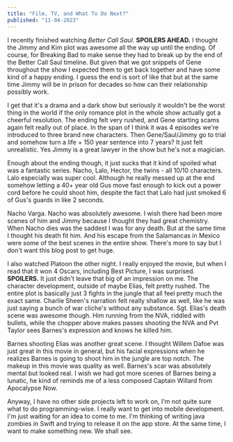 ```yaml
---
title: "Film, TV, and What To Do Next?"
published: "11-04-2023"
---
```

I recently finished watching *Better Call Saul*. **SPOILERS AHEAD.** I thought the Jimmy and Kim plot was awesome all the way up until the ending. Of course, for Breaking Bad to make sense they had to break up by the end of the Better Call Saul timeline. But given that we got snippets of Gene throughout the show I expected them to get back together and have some kind of a happy ending. I guess the end is sort of like that but at the same time Jimmy will be in prison for decades so how can their relationship possibly work.

I get that it's a drama and a dark show but seriously it wouldn't be the worst thing in the world if the only romance plot in the whole show actually got a cheerful resolution. The ending felt very rushed, and Gene starting scams again felt really out of place. In the span of I think it was 4 episodes we're introduced to three brand new characters. Then Gene/Saul/Jimmy go to trial and somehow turn a life + 150 year sentence into 7 years? It just felt unrealistic. Yes Jimmy is a great lawyer in the show but he's not a magician.

Enough about the ending though, it just sucks that it kind of spoiled what was a fantastic series. Nacho, Lalo, Hector, the twins - all 10/10 characters. Lalo especially was super cool. Although he really messed up at the end somehow letting a 40+ year old Gus move fast enough to kick out a power cord before he could shoot him, despite the fact that Lalo had just smoked 6 of Gus's guards in like 2 seconds.

Nacho Varga. Nacho was absolutely awesome. I wish there had been more scenes of him and Jimmy because I thought they had great chemistry. When Nacho dies was the saddest I was for any death. But at the same time I thought his death fit him. And his escape from the Salamancas in Mexico were some of the best scenes in the entire show. There's more to say but I don't want this blog post to get huge.

I also watched Platoon the other night. I really enjoyed the movie, but when I read that it won 4 Oscars, including Best Picture, I was surprised. **SPOILERS.** It just didn't leave that big of an impression on me. The character development, outside of maybe Elias, felt pretty rushed. The entire plot is basically just 3 fights in the jungle that all feel pretty much the exact same. Charlie Sheen's narration felt really shallow as well, like he was just saying a bunch of war cliche's without any substance. Sgt. Elias's death scene was awesome though. Him running from the NVA, riddled with bullets, while the chopper above makes passes shooting the NVA and Pvt Taylor sees Barnes's expression and knows he killed him.

Barnes shooting Elias was another great scene. I thought Willem Dafoe was just great in this movie in general, but his facial expressions when he realizes Barnes is going to shoot him in the jungle are top notch. The makeup in this movie was quality as well. Barnes's scar was absolutely mental but looked real. I wish we had got more scenes of Barnes being a lunatic, he kind of reminds me of a less composed Captain Willard from Apocalypse Now.

Anyway, I have no other side projects left to work on, I'm not quite sure what to do programming-wise. I really want to get into mobile development. I'm just waiting for an idea to come to me. I'm thinking of writing java zombies in Swift and trying to release it on the app store. At the same time, I want to make something new. We shall see.